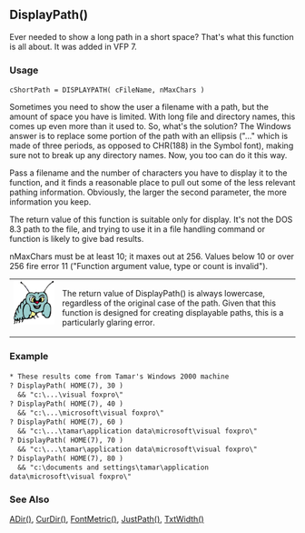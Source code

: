 ## DisplayPath()

Ever needed to show a long path in a short space? That's what this function is all about. It was added in VFP 7.

### Usage

```foxpro
cShortPath = DISPLAYPATH( cFileName, nMaxChars )
```

Sometimes you need to show the user a filename with a path, but the amount of space you have is limited. With long file and directory names, this comes up even more than it used to. So, what's the solution? The Windows answer is to replace some portion of the path with an ellipsis ("..." which is made of three periods, as opposed to CHR(188) in the Symbol font), making sure not to break up any directory names. Now, you too can do it this way.

Pass a filename and the number of characters you have to display it to the function, and it finds a reasonable place to pull out some of the less relevant pathing information. Obviously, the larger the second parameter, the more information you keep.

The return value of this function is suitable only for display. It's not the DOS 8.3 path to the file, and trying to use it in a file handling command or function is likely to give bad results.

nMaxChars must be at least 10; it maxes out at 256. Values below 10 or over 256 fire error 11 ("Function argument value, type or count is invalid").

<table>
<tr>
  <td width="17%" valign="top">
<img width="95" height="78" src="bug.gif">
  </td>
  <td width="83%">
  <p>The return value of DisplayPath() is always lowercase, regardless of the original case of the path. Given that this function is designed for creating displayable paths, this is a particularly glaring error.</p>
  </td>
 </tr>
</table>

### Example

```foxpro
* These results come from Tamar's Windows 2000 machine
? DisplayPath( HOME(7), 30 )
  && "c:\...\visual foxpro\"
? DisplayPath( HOME(7), 40 )
  && "c:\...\microsoft\visual foxpro\"
? DisplayPath( HOME(7), 60 )
  && "c:\...\tamar\application data\microsoft\visual foxpro\"
? DisplayPath( HOME(7), 70 )
  && "c:\...\tamar\application data\microsoft\visual foxpro\"
? DisplayPath( HOME(7), 80 )
  && "c:\documents and settings\tamar\application data\microsoft\visual foxpro\"
```
### See Also

[ADir()](s4g212.md), [CurDir()](s4g134.md), [FontMetric()](s4g182.md), [JustPath()](s4g671.md), [TxtWidth()](s4g026.md)